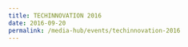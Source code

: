 ```yaml
---
title: TECHINNOVATION 2016
date: 2016-09-20
permalink: /media-hub/events/techinnovation-2016
---
```

